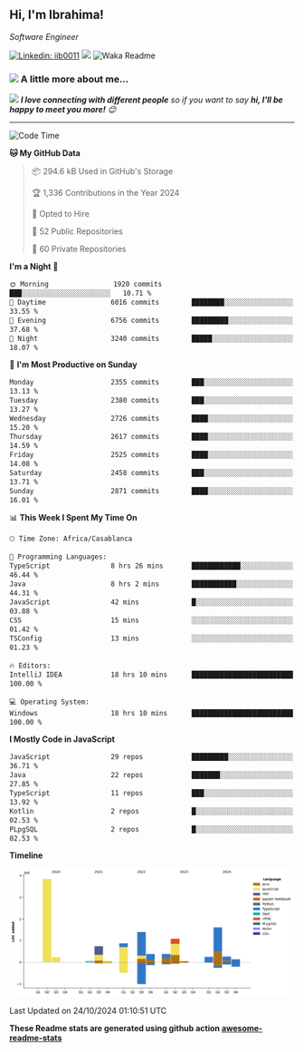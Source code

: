 <h2>Hi, I'm Ibrahima! </h2>
<p><em>Software Engineer 
</em></p>


[![Linkedin: iib0011](https://img.shields.io/badge/-iib0011-blue?style=flat-square&logo=Linkedin&logoColor=white&link=https://www.linkedin.com/in/iib0011/)](https://www.linkedin.com/in/iib0011/)
![](https://visitor-badge.glitch.me/badge?page_id=iib0011)
![Waka Readme](https://github.com/iib0011/iib0011/workflows/Waka%20Readme/badge.svg)


### <img src="https://media.giphy.com/media/VgCDAzcKvsR6OM0uWg/giphy.gif" width="50"> A little more about me...  


<img src="https://media.giphy.com/media/LnQjpWaON8nhr21vNW/giphy.gif" width="60"> <em><b>I love connecting with different people</b> so if you want to say <b>hi, I'll be happy to meet you more!</b> 😊</em>

---
<!--START_SECTION:waka-->
![Code Time](http://img.shields.io/badge/Code%20Time-3%2C887%20hrs%2019%20mins-blue)

**🐱 My GitHub Data** 

> 📦 294.6 kB Used in GitHub's Storage 
 > 
> 🏆 1,336 Contributions in the Year 2024
 > 
> 💼 Opted to Hire
 > 
> 📜 52 Public Repositories 
 > 
> 🔑 60 Private Repositories 
 > 
**I'm a Night 🦉** 

```text
🌞 Morning                1920 commits        ███░░░░░░░░░░░░░░░░░░░░░░   10.71 % 
🌆 Daytime                6016 commits        ████████░░░░░░░░░░░░░░░░░   33.55 % 
🌃 Evening                6756 commits        █████████░░░░░░░░░░░░░░░░   37.68 % 
🌙 Night                  3240 commits        █████░░░░░░░░░░░░░░░░░░░░   18.07 % 
```
📅 **I'm Most Productive on Sunday** 

```text
Monday                   2355 commits        ███░░░░░░░░░░░░░░░░░░░░░░   13.13 % 
Tuesday                  2380 commits        ███░░░░░░░░░░░░░░░░░░░░░░   13.27 % 
Wednesday                2726 commits        ████░░░░░░░░░░░░░░░░░░░░░   15.20 % 
Thursday                 2617 commits        ████░░░░░░░░░░░░░░░░░░░░░   14.59 % 
Friday                   2525 commits        ████░░░░░░░░░░░░░░░░░░░░░   14.08 % 
Saturday                 2458 commits        ███░░░░░░░░░░░░░░░░░░░░░░   13.71 % 
Sunday                   2871 commits        ████░░░░░░░░░░░░░░░░░░░░░   16.01 % 
```


📊 **This Week I Spent My Time On** 

```text
🕑︎ Time Zone: Africa/Casablanca

💬 Programming Languages: 
TypeScript               8 hrs 26 mins       ████████████░░░░░░░░░░░░░   46.44 % 
Java                     8 hrs 2 mins        ███████████░░░░░░░░░░░░░░   44.31 % 
JavaScript               42 mins             █░░░░░░░░░░░░░░░░░░░░░░░░   03.88 % 
CSS                      15 mins             ░░░░░░░░░░░░░░░░░░░░░░░░░   01.42 % 
TSConfig                 13 mins             ░░░░░░░░░░░░░░░░░░░░░░░░░   01.23 % 

🔥 Editors: 
IntelliJ IDEA            18 hrs 10 mins      █████████████████████████   100.00 % 

💻 Operating System: 
Windows                  18 hrs 10 mins      █████████████████████████   100.00 % 
```

**I Mostly Code in JavaScript** 

```text
JavaScript               29 repos            █████████░░░░░░░░░░░░░░░░   36.71 % 
Java                     22 repos            ███████░░░░░░░░░░░░░░░░░░   27.85 % 
TypeScript               11 repos            ███░░░░░░░░░░░░░░░░░░░░░░   13.92 % 
Kotlin                   2 repos             █░░░░░░░░░░░░░░░░░░░░░░░░   02.53 % 
PLpgSQL                  2 repos             █░░░░░░░░░░░░░░░░░░░░░░░░   02.53 % 
```



**Timeline**

![Lines of Code chart](https://raw.githubusercontent.com/iib0011/iib0011/master/assets/bar_graph.png)


 Last Updated on 24/10/2024 01:10:51 UTC
<!--END_SECTION:waka-->

**These Readme stats are generated using github action [awesome-readme-stats](https://github.com/iib0011/waka-readme-stats)**
